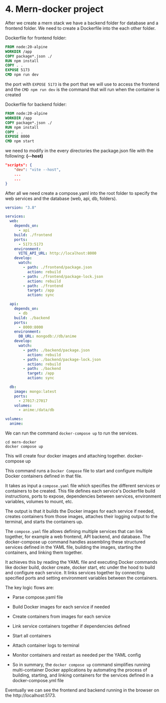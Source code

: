 # 4. Mern-docker project

After we create a mern stack we have a backend folder for database and a frontend folder. We need to create a Dockerfile into the each other folder.

Dockerfile for frontend folder:

```Dockerfile
FROM node:20-alpine
WORKDIR /app
COPY package*.json ./
RUN npm install
COPY . .
EXPOSE 5173
CMD npm run dev
```

the port with `EXPOSE 5173` is the port that we will use to access the frontend and the `CMD npm run dev` is the command that will run when the container is created

Dockerfile for backend folder:

```Dockerfile
FROM node:20-alpine
WORKDIR /app
COPY package*.json ./
RUN npm install
COPY . .
EXPOSE 8000
CMD npm start
```
we need to modify in the every directories the package.json file with the following: **(--host)**

```json
"scripts": {
    "dev": "vite --host",
    ...
    ...
}
```

After all we need create a compose.yaml into the root folder to specify the web services and the database (web, api, db, folders).

```yaml
version: "3.8"

services:
  web:
    depends_on:
      - api
    build: ./frontend
    ports:
      - 5173:5173
    environment:
      VITE_API_URL: http://localhost:8000
    develop:
      watch:
        - path: ./frontend/package.json
          action: rebuild
        - path: ./frontend/package-lock.json
          action: rebuild
        - path: ./frontend
          target: /app
          action: sync

  api:
    depends_on:
      - db
    build: ./backend
    ports:
      - 8000:8000
    environment:
      DB_URL: mongodb://db/anime
    develop:
      watch:
        - path: ./backend/package.json
          action: rebuild
        - path: ./backend/package-lock.json
          action: rebuild
        - path: ./backend
          target: /app
          action: sync

  db:
    image: mongo:latest
    ports:
      - 27017:27017
    volumes:
      - anime:/data/db

volumes:
  anime:
```

We can run the command `docker-compose up` to run the services.

```shell
cd mern-docker
docker compose up
```

This will create four docker images and attaching together.
docker-compose up

This command runs a `Docker Compose` file to start and configure multiple Docker containers defined in that file.

It takes as input a `compose.yaml` file which specifies the different services or containers to be created. This file defines each service's Dockerfile build instructions, ports to expose, dependencies between services, environment variables, volumes to mount, etc.

The output is that it builds the Docker images for each service if needed, creates containers from those images, attaches their logging output to the terminal, and starts the containers up.

The `compose.yaml` file allows defining multiple services that can link together, for example a web frontend, API backend, and database. The docker-compose up command handles assembling these structured services defined in the YAML file, building the images, starting the containers, and linking them together.

It achieves this by reading the YAML file and executing Docker commands like docker build, docker create, docker start, etc under the hood to build and configure each service. It links services together by connecting specified ports and setting environment variables between the containers.

The key logic flows are:

- Parse compose.yaml file

- Build Docker images for each service if needed

- Create containers from images for each service

- Link service containers together if dependencies defined

- Start all containers

- Attach container logs to terminal

- Monitor containers and restart as needed per the YAML config

- So in summary, the `docker compose up` command simplifies running multi-container Docker applications by automating the process of building, starting, and linking containers for the services defined in a docker-compose.yml file

Eventually we can see the frontend and backend running in the browser on the http://localhost:5173.
